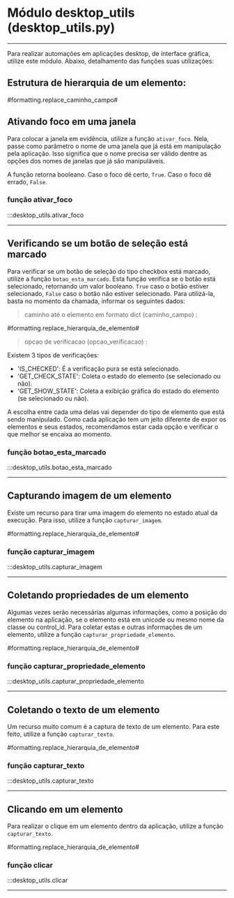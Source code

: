 # Módulo desktop_utils (desktop_utils.py)
___

Para realizar automações em aplicações desktop, de interface gráfica, utilize este módulo. Abaixo, detalhamento das funções suas utilizações:

## Estrutura de hierarquia de um elemento:

#formatting.replace_caminho_campo#

## Ativando foco em uma janela

Para colocar a janela em evidência, utilize a função ``ativar_foco``.
Nela, passe como parâmetro o nome de uma janela que já está em manipulação
pela aplicação. Isso significa que o nome precisa ser válido dentre as opções
dos nomes de janelas que já são manipuláveis.

A função retorna booleano. Caso o foco dê certo, ``True``. Caso o foco dê errado, ``False``.

### função ativar_foco
:::desktop_utils.ativar_foco

___

## Verificando se um botão de seleção está marcado

Para verificar se um botão de seleção do tipo checkbox está marcado, utilize a função ``botao_esta_marcado``.
Esta função verifica se o botão está selecionado, retornando um valor booleano. ``True`` caso o botão estiver selecionado, ``False`` caso o botão não estiver selecionado. Para utilizá-la, basta no momento da chamada, informar os seguintes dados:

> caminho até o elemento em formato dict (caminho_campo) :

#formatting.replace_hierarquia_de_elemento#

> opcao de verificacao (opcao_verificacao) :

Existem 3 tipos de verificações:

* 'IS_CHECKED': É a verificação pura se está selecionado.
* 'GET_CHECK_STATE': Coleta o estado do elemento (se selecionado ou não).
* 'GET_SHOW_STATE': Coleta a exibição gráfica do estado do elemento (se selecionado ou não).

A escolha entre cada uma delas vai depender do tipo de elemento que está sendo manipulado. Como cada aplicação tem um jeito diferente de expor os elementos e seus estados, recomendamos estar cada opção e verificar o que melhor se encaixa ao momento.

### função botao_esta_marcado
:::desktop_utils.botao_esta_marcado

___

## Capturando imagem de um elemento

Existe um recurso para tirar uma imagem do elemento no estado atual da execução. Para isso, utilize a função ``capturar_imagem``.

#formatting.replace_hierarquia_de_elemento#

### função capturar_imagem
:::desktop_utils.capturar_imagem

___

## Coletando propriedades de um elemento

Algumas vezes serão necessárias algumas informações, como a posição do elemento na aplicação, se o elemento está em unicode ou mesmo nome da classe ou control_id. Para coletar estas e outras informações de um elemento, utilize a função ``capturar_propriedade_elemento``.

#formatting.replace_hierarquia_de_elemento#

### função capturar_propriedade_elemento
:::desktop_utils.capturar_propriedade_elemento

___

## Coletando o texto de um elemento

Um recurso muito comum é a captura de texto de um elemento. Para este feito, utilize a função ``capturar_texto``.

#formatting.replace_hierarquia_de_elemento#

### função capturar_texto
:::desktop_utils.capturar_texto

___


## Clicando em um elemento

Para realizar o clique em um elemento dentro da aplicação, utilize a função ``capturar_texto``.

#formatting.replace_hierarquia_de_elemento#

### função clicar
:::desktop_utils.clicar

___